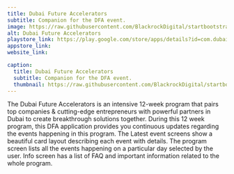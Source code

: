 ```yaml
---
title: Dubai Future Accelerators
subtitle: Companion for the DFA event.
image: https://raw.githubusercontent.com/BlackrockDigital/startbootstrap-agency/master/src/assets/img/portfolio/01-full.jpg
alt: Dubai Future Accelerators
playstore_link: https://play.google.com/store/apps/details?id=com.dubai.fa
appstore_link: 
website_link: 

caption:
  title: Dubai Future Accelerators
  subtitle: Companion for the DFA event.
  thumbnail: https://raw.githubusercontent.com/BlackrockDigital/startbootstrap-agency/master/src/assets/img/portfolio/01-thumbnail.jpg
---
```

The Dubai Future Accelerators is an intensive 12-week program that pairs top companies & cutting-edge entrepreneurs with powerful partners in Dubai to create breakthrough solutions together. During this 12 week program, this DFA application provides you continuous updates regarding the events happening in this program. The Latest event screens show a beautiful card layout describing each event with details. The program screen lists all the events happening on a particular day selected by the user. Info screen has a list of FAQ and important information related to the whole program.